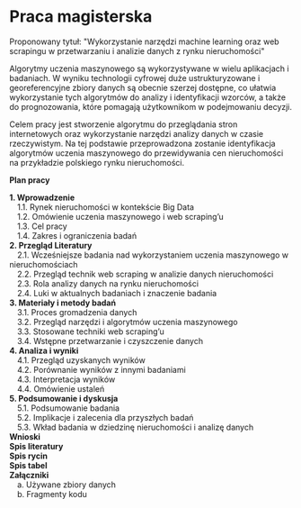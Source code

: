 # Praca magisterska 

Proponowany tytuł: "Wykorzystanie narzędzi machine learning oraz web scrapingu w przetwarzaniu i analizie danych z rynku nieruchomości"

Algorytmy uczenia maszynowego są wykorzystywane w wielu aplikacjach i badaniach. W wyniku technologii cyfrowej duże ustrukturyzowane i georeferencyjne zbiory danych są obecnie szerzej dostępne, co ułatwia wykorzystanie tych algorytmów do analizy i identyfikacji wzorców, a także do prognozowania, które pomagają użytkownikom w podejmowaniu decyzji. 

Celem pracy jest stworzenie algorytmu do przeglądania stron internetowych oraz wykorzystanie narzędzi analizy danych w czasie rzeczywistym. Na tej podstawie przeprowadzona zostanie identyfikacja algorytmów uczenia maszynowego do przewidywania cen nieruchomości na przykładzie polskiego rynku nieruchomości. 


**Plan pracy**

**1. Wprowadzenie** \
  &emsp;1.1. Rynek nieruchomości w kontekście Big Data \
  &emsp;1.2. Omówienie uczenia maszynowego i web scraping’u \
  &emsp;1.3. Cel pracy \
  &emsp;1.4. Zakres i ograniczenia badań  \
**2. Przegląd Literatury** \
  &emsp;2.1. Wcześniejsze badania nad wykorzystaniem uczenia maszynowego w nieruchomościach \
  &emsp;2.2. Przegląd technik web scraping w analizie danych nieruchomości  \
  &emsp;2.3. Rola analizy danych na rynku nieruchomości \
  &emsp;2.4. Luki w aktualnych badaniach i znaczenie badania \
**3. Materiały i metody badań**\
  &emsp;3.1. Proces gromadzenia danych \
  &emsp;3.2. Przegląd narzędzi i algorytmów uczenia maszynowego \
  &emsp;3.3. Stosowane techniki web scraping’u\
  &emsp;3.4. Wstępne przetwarzanie i czyszczenie danych \
**4. Analiza i wyniki** \
  &emsp;4.1. Przegląd uzyskanych wyników \
  &emsp;4.2. Porównanie wyników z innymi badaniami \
  &emsp;4.3. Interpretacja wyników \
  &emsp;4.4. Omówienie ustaleń\
**5. Podsumowanie i dyskusja** \
  &emsp;5.1. Podsumowanie badania \
  &emsp;5.2. Implikacje i zalecenia dla przyszłych badań \
  &emsp;5.3. Wkład badania w dziedzinę nieruchomości i analizę danych \
**Wnioski** \
**Spis literatury** \
**Spis rycin** \
**Spis tabel** \
**Załączniki** \
  &emsp;a. Używane zbiory danych \
  &emsp;b. Fragmenty kodu 
